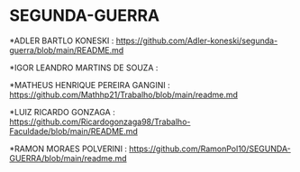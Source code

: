 # SEGUNDA-GUERRA

*ADLER BARTLO KONESKI : https://github.com/Adler-koneski/segunda-guerra/blob/main/README.md

*IGOR LEANDRO MARTINS DE SOUZA : 

*MATHEUS HENRIQUE PEREIRA GANGINI : https://github.com/Mathhp21/Trabalho/blob/main/readme.md

*LUIZ RICARDO GONZAGA : https://github.com/Ricardogonzaga98/Trabalho-Faculdade/blob/main/README.md

*RAMON MORAES POLVERINI : https://github.com/RamonPol10/SEGUNDA-GUERRA/blob/main/readme.md
